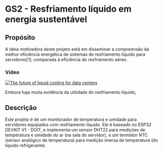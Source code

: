 # GS2 - Resfriamento líquido em energia sustentável

## Propósito
A ideia motivadora deste projeto está em disseminar a compreensão da melhor eficiência energética de sistemas de resfriamento líquido para servidores[1], comparada à eficiência do resfriamento aéreo.
### Vídeo 
[![The future of liquid cooling for data centers](https://img.youtube.com/vi/DS-UmJWFPqU/0.jpg)](https://www.youtube.com/watch?v=DS-UmJWFPqU "The future of liquid cooling for data centers")

Embora haja muita evidência da utilidade do resfriamento líquido, 
## Descrição
Este projeto é de um monitorador de temperatura e umidade para servidores equipados com resfriamento líquido. Ele é baseado no ESP32 DEVKIT V1 - DOIT, e implementa um sensor DHT22 para medições de temperatura e umidade do ar (na sala do servidor), e um termistor NTC (sensor analógico de temperatura) para medição imersa de temperatura (do líquido refrigerante).
